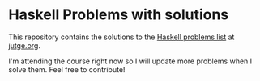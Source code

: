 # Haskell Problems with solutions

This repository contains the solutions to the [Haskell problems list](https://jutge.org/courses/Jutge:Haskell/lists/Jutge:Haskell) at [jutge.org](jutge.org).

I'm attending the course right now so I will update more problems when I solve them. Feel free to contribute!
